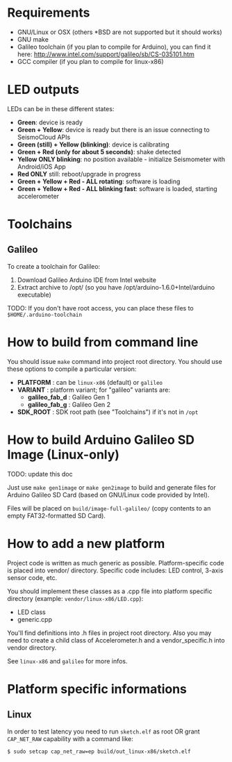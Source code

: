 # Requirements

* GNU/Linux or OSX (others \*BSD are not supported but it should works)
* GNU make
* Galileo toolchain (if you plan to compile for Arduino), you can find it here: http://www.intel.com/support/galileo/sb/CS-035101.htm
* GCC compiler (if you plan to compile for linux-x86)

# LED outputs

LEDs can be in these different states:

* **Green**: device is ready
* **Green + Yellow**: device is ready but there is an issue connecting to SeismoCloud APIs
* **Green (still) + Yellow (blinking)**: device is calibrating
* **Green + Red (only for about 5 seconds)**: shake detected
* **Yellow ONLY blinking**: no position available - initialize Seismometer with Android/iOS App
* **Red ONLY** still: reboot/upgrade in progress
* **Green + Yellow + Red - ALL rotating**: software is loading
* **Green + Yellow + Red - ALL blinking fast**: software is loaded, starting accelerometer

# Toolchains
## Galileo

To create a toolchain for Galileo:

1. Download Galileo Arduino IDE from Intel website
2. Extract archive to /opt/ (so you have /opt/arduino-1.6.0+Intel/arduino executable)

TODO: If you don't have root access, you can place these files to `$HOME/.arduino-toolchain`

# How to build from command line

You should issue `make` command into project root directory. You should use these options to compile a particular version:

* **PLATFORM** : can be `linux-x86` (default) or `galileo`
* **VARIANT** : platform variant; for "galileo" variants are:
	* **galileo_fab_d** : Galileo Gen 1
	* **galileo_fab_g** : Galileo Gen 2
* **SDK_ROOT** : SDK root path (see "Toolchains") if it's not in `/opt`

# How to build Arduino Galileo SD Image (Linux-only)

TODO: update this doc

Just use `make gen1image` or `make gen2image` to build and generate files for Arduino Galileo SD Card (based on GNU/Linux
code provided by Intel).

Files will be placed on `build/image-full-galileo/` (copy contents to an empty FAT32-formatted SD Card).

# How to add a new platform

Project code is written as much generic as possible. Platform-specific code is placed into vendor/ directory.
Specific code includes: LED control, 3-axis sensor code, etc.

You should implement these classes as a .cpp file into platform specific directory (example: `vendor/linux-x86/LED.cpp`):
* LED class
* generic.cpp

You'll find definitions into .h files in project root directory.
Also you may need to create a child class of Accelerometer.h and a vendor_specific.h into vendor directory.

See `linux-x86` and `galileo` for more infos.

# Platform specific informations

## Linux

In order to test latency you need to run `sketch.elf` as root OR grant `CAP_NET_RAW` capability with a command like:

    $ sudo setcap cap_net_raw=ep build/out_linux-x86/sketch.elf
